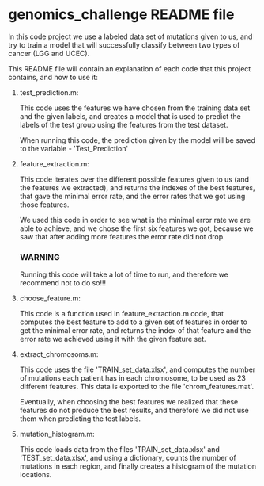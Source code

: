 # genomics_challenge README file

 In this code project we use a labeled data set of mutations given to us, 
 and try to train a model that will successfully classify between two types of cancer (LGG and UCEC).
 
 This README file will contain an explanation of each code that this project contains, and how to use it:
 
 1) test_prediction.m:
 
    This code uses the features we have chosen from the training data set and the given labels,
    and creates a model that is used to predict the labels of the test group using the features from the test dataset.
    
    When running this code, the prediction given by the model will be saved to the variable - 'Test_Prediction'
      
      
 2) feature_extraction.m:
 
    This code iterates over the different possible features given to us (and the features we extracted),
    and returns the indexes of the best features, that gave the minimal error rate, and the error rates
    that we got using those features.
    
    We used this code in order to see what is the minimal error rate we are able to achieve, 
    and we chose the first six features we got, because we saw that after adding more features
    the error rate did not drop.
    
    ### WARNING ###
    
    Running this code will take a lot of time to run, and therefore we recommend not to do so!!!
    
    
3) choose_feature.m:

    This code is a function used in feature_extraction.m code, that computes the best feature to add to a
    given set of features in order to get the minimal error rate, and returns the index of that feature and 
    the error rate we achieved using it with the given feature set.


4) extract_chromosoms.m:

    This code uses the file 'TRAIN_set_data.xlsx', and computes the number of mutations each patient has
    in each chromosome, to be used as 23 different features. This data is exported to the file 'chrom_features.mat'.
    
    Eventually, when choosing the best features we realized that these features do not preduce the best results,
    and therefore we did not use them when predicting the test labels.
    
    
5) mutation_histogram.m:

    This code loads data from the files 'TRAIN_set_data.xlsx' and 'TEST_set_data.xlsx', and using a dictionary, 
    counts the number of mutations in each region, and finally creates a histogram of the mutation locations.
    
    

 